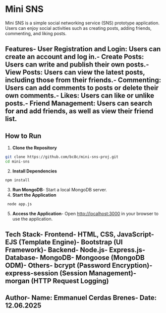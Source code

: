 # Mini SNS
 Mini SNS is a simple social networking service (SNS) prototype application. Users can enjoy social activities such as creating posts, adding friends, commenting, and liking posts.
 ## Features- **User Registration and Login**: Users can create an account and log in.- **Create Posts**: Users can write and publish their own posts.- **View Posts**: Users can view the latest posts, including those from their friends.- **Commenting**: Users can add comments to posts or delete their own comments.- **Likes**: Users can like or unlike posts.- **Friend Management**: Users can search for and add friends, as well as view their friend list.
 ## How to Run
 1. **Clone the Repository**
   ```bash
 git clone https://github.com/bc8c/mini-sns-proj.git
 cd mini-sns
   ```
 2. **Install Dependencies**
   ```bash
 npm install
   ```
 3. **Run MongoDB**- Start a local MongoDB server.
 4. **Start the Application**
```bash
 node app.js
   ```
 5. **Access the Application**- Open [http://localhost:3000](
 http://localhost:3000) in your browser to use the application.
 ## Tech Stack- **Frontend**- HTML, CSS, JavaScript- EJS (Template Engine)- Bootstrap (UI Framework)- **Backend**- Node.js- Express.js- **Database**- MongoDB- Mongoose (MongoDB ODM)- **Others**- bcrypt (Password Encryption)- express-session (Session Management)- morgan (HTTP Request Logging)
 ## Author- **Name**: Emmanuel Cerdas Brenes- **Date**: 12.06.2025
